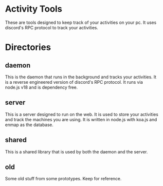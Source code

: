# Activity Tools
These are tools designed to keep track of your activities on your pc. 
It uses discord's RPC protocol to track your activities.

# Directories

## daemon
This is the daemon that runs in the background and tracks your activities. 
It is a reverse engineered version of discord's RPC protocol. It runs via node.js
v18 and is dependency free.

## server
This is a server designed to run on the web. It is used to store your activities
and track the machines you are using. It is written in node.js with koa.js and 
enmap as the database.

## shared
This is a shared library that is used by both the daemon and the server.

## old
Some old stuff from some prototypes. Keep for reference.

